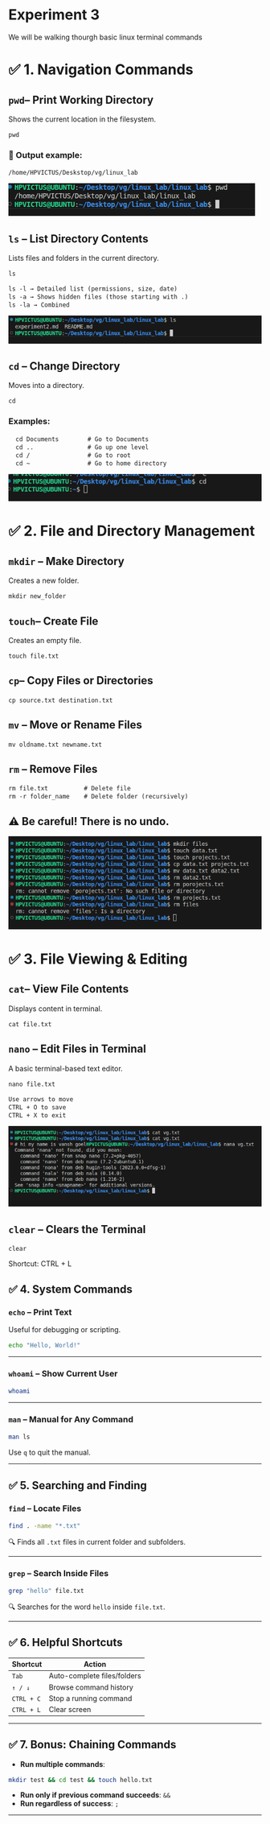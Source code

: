 # Experiment 3

We will be walking thourgh basic linux terminal commands


# ✅ 1. Navigation Commands

## `pwd`– Print Working Directory
   Shows the current location in the filesystem.
   ```
   pwd
   ```
   ### 📌 Output example:
    /home/HPVICTUS/Deskstop/vg/linux_lab

   ![alt text](images/img2.png)


## `ls` – List Directory Contents
  Lists files and folders in the current directory.
  ```
  ls
  ```
  
    ls -l → Detailed list (permissions, size, date)
    ls -a → Shows hidden files (those starting with .)
    ls -la → Combined

![alt text](images/img1.png)

## `cd` – Change Directory
   Moves into a directory.
  
   ```
   cd
   ```
   ### Examples:

   
      cd Documents        # Go to Documents
      cd ..               # Go up one level
      cd /                # Go to root
      cd ~                # Go to home directory

![alt text](images/img3.png)

# ✅ 2. File and Directory Management

## `mkdir` – Make Directory
 Creates a new folder.
```
mkdir new_folder
```

## `touch`– Create File
Creates an empty file.
```
touch file.txt
```

## `cp`– Copy Files or Directories
```
cp source.txt destination.txt
```
## `mv` – Move or Rename Files
```
mv oldname.txt newname.txt
```

## `rm` – Remove Files
```
rm file.txt          # Delete file
rm -r folder_name    # Delete folder (recursively)
```
## ⚠️ Be careful! There is no undo.

![alt text](images/img4.png)

# ✅ 3. File Viewing & Editing

## `cat`– View File Contents
   Displays content in terminal.
```
cat file.txt
```
## `nano` – Edit Files in Terminal
A basic terminal-based text editor.
```
nano file.txt
```
    Use arrows to move
    CTRL + O to save
    CTRL + X to exit

![alt text](images/img5.png)

## `clear` – Clears the Terminal
```
clear
```
Shortcut: CTRL + L

## ✅ 4. **System Commands**

### `echo` – Print Text

Useful for debugging or scripting.

```bash
echo "Hello, World!"
```

---

### `whoami` – Show Current User

```bash
whoami
```

---

### `man` – Manual for Any Command

```bash
man ls
```

Use `q` to quit the manual.

---

## ✅ 5. **Searching and Finding**

### `find` – Locate Files

```bash
find . -name "*.txt"
```

🔍 Finds all `.txt` files in current folder and subfolders.

---

### `grep` – Search Inside Files

```bash
grep "hello" file.txt
```

🔍 Searches for the word `hello` inside `file.txt`.

---

## ✅ 6. **Helpful Shortcuts**

| Shortcut   | Action                      |
| ---------- | --------------------------- |
| `Tab`      | Auto-complete files/folders |
| `↑ / ↓`    | Browse command history      |
| `CTRL + C` | Stop a running command      |
| `CTRL + L` | Clear screen                |

---

## ✅ 7. **Bonus: Chaining Commands**

* **Run multiple commands**:

```bash
mkdir test && cd test && touch hello.txt
```

* **Run only if previous command succeeds**: `&&`
* **Run regardless of success**: `;`

---
